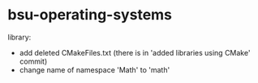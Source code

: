 # bsu-operating-systems
library: 
- add deleted CMakeFiles.txt (there is in 'added libraries using CMake' commit)
- change name of namespace 'Math' to 'math'

